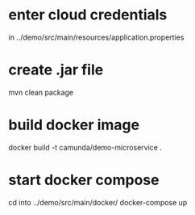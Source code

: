 # enter cloud credentials
in ../demo/src/main/resources/application.properties

# create .jar file
mvn clean package

# build docker image
docker build -t camunda/demo-microservice .

# start docker compose
cd into ../demo/src/main/docker/
docker-compose up